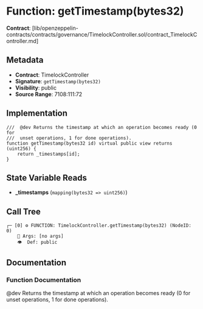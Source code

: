 # Function: getTimestamp(bytes32)

**Contract**: [lib/openzeppelin-contracts/contracts/governance/TimelockController.sol/contract_TimelockController.md]

## Metadata

- **Contract**: TimelockController
- **Signature**: `getTimestamp(bytes32)`
- **Visibility**: public
- **Source Range**: 7108:111:72

## Implementation

```solidity
///  @dev Returns the timestamp at which an operation becomes ready (0 for
///  unset operations, 1 for done operations).
function getTimestamp(bytes32 id) virtual public view returns (uint256) {
    return _timestamps[id];
}
```

## State Variable Reads

- **_timestamps** (`mapping(bytes32 => uint256)`)

## Call Tree

```
┌─ [0] ⚙️ FUNCTION: TimelockController.getTimestamp(bytes32) (NodeID: 0)
    💬 Args: [no args]
    👁️  Def: public
```

## Documentation

### Function Documentation

 @dev Returns the timestamp at which an operation becomes ready (0 for
 unset operations, 1 for done operations).
